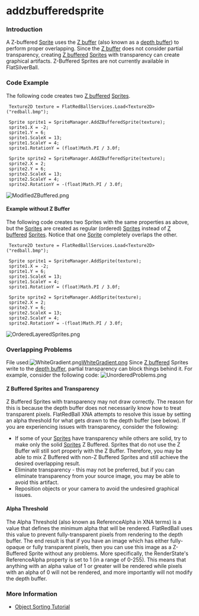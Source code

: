 # addzbufferedsprite

### Introduction

A Z-buffered [Sprite](../../../../frb/docs/index.php) uses the [Z buffer](../../../../frb/docs/index.php) (also known as a [depth buffer](../../../../frb/docs/index.php)) to perform proper overlapping. Since the [Z buffer](../../../../frb/docs/index.php) does not consider partial transparency, creating [Z buffered](../../../../frb/docs/index.php) [Sprites](../../../../frb/docs/index.php) with transparency can create graphical artifacts. Z-Buffered Sprites are not currently available in FlatSilverBall.

### Code Example

The following code creates two [Z buffered](../../../../frb/docs/index.php) [Sprites](../../../../frb/docs/index.php).

```
 Texture2D texture = FlatRedBallServices.Load<Texture2D>("redball.bmp");

 Sprite sprite1 = SpriteManager.AddZBufferedSprite(texture);
 sprite1.X = -2;
 sprite1.Y = 6;
 sprite1.ScaleX = 13;
 sprite1.ScaleY = 4;
 sprite1.RotationY = (float)Math.PI / 3.0f;

 Sprite sprite2 = SpriteManager.AddZBufferedSprite(texture);
 sprite2.X = 2;
 sprite2.Y = 6;
 sprite2.ScaleX = 13;
 sprite2.ScaleY = 4;
 sprite2.RotationY = -(float)Math.PI / 3.0f;
```

![ModifiedZBuffered.png](../../../../media/migrated\_media-ModifiedZBuffered.png)

#### Example without Z Buffer

The following code creates two Sprites with the same properties as above, but the [Sprites](../../../../frb/docs/index.php) are created as regular (ordered) [Sprites](../../../../frb/docs/index.php) instead of [Z buffered](../../../../frb/docs/index.php) [Sprites](../../../../frb/docs/index.php). Notice that one [Sprite](../../../../frb/docs/index.php) completely overlaps the other.

```
 Texture2D texture = FlatRedBallServices.Load<Texture2D>("redball.bmp");

 Sprite sprite1 = SpriteManager.AddSprite(texture);
 sprite1.X = -2;
 sprite1.Y = 6;
 sprite1.ScaleX = 13;
 sprite1.ScaleY = 4;
 sprite1.RotationY = (float)Math.PI / 3.0f;

 Sprite sprite2 = SpriteManager.AddSprite(texture);
 sprite2.X = 2;
 sprite2.Y = 6;
 sprite2.ScaleX = 13;
 sprite2.ScaleY = 4;
 sprite2.RotationY = -(float)Math.PI / 3.0f;
```

![OrderedLayeredSprites.png](../../../../media/migrated\_media-OrderedLayeredSprites.png)

### Overlapping Problems

File used:![WhiteGradient.png](../../../../media/migrated\_media-WhiteGradient.png)[WhiteGradient.png](../../../../frb/docs/images/1/1b/WhiteGradient.png) Since [Z buffered](../../../../frb/docs/index.php) Sprites write to the [depth buffer](../../../../frb/docs/index.php), partial transparency can block things behind it. For example, consider the following code: ![UnorderedProblems.png](../../../../media/migrated\_media-UnorderedProblems.png)

#### Z Buffered Sprites and Transparency

Z Buffered Sprites with transparency may not draw correctly. The reason for this is because the depth buffer does not necessarily know how to treat transparent pixels. FlatRedBall XNA attempts to resolve this issue by setting an alpha threshold for what gets drawn to the depth buffer (see below). If you are experiencing issues with transparency, consider the following:

* If some of your [Sprites](../../../../frb/docs/index.php) have transparency while others are solid, try to make only the solid [Sprites](../../../../frb/docs/index.php) Z Buffered. Sprites that do not use the Z Buffer will still sort properly with the Z Buffer. Therefore, you may be able to mix Z Buffered with non-Z Buffered Sprites and still achieve the desired overlapping result.
* Eliminate transparency - this may not be preferred, but if you can eliminate transparency from your source image, you may be able to avoid this artifact.
* Reposition objects or your camera to avoid the undesired graphical issues.

#### Alpha Threshold

The Alpha Threshold (also known as ReferenceAlpha in XNA terms) is a value that defines the minimum alpha that will be rendered. FlatRedBall uses this value to prevent fully-transparent pixels from rendering to the depth buffer. The end result is that if you have an image which has either fully-opaque or fully transparent pixels, then you can use this image as a Z-Buffered Sprite without any problems. More specifically, the RenderState's ReferenceAlpha property is set to 1 (in a range of 0-255). This means that anything with an alpha value of 1 or greater will be rendered while pixels with an alpha of 0 will not be rendered, and more importantly will not modify the depth buffer.

### More Information

* [Object Sorting Tutorial](../../../../frb/docs/index.php)
